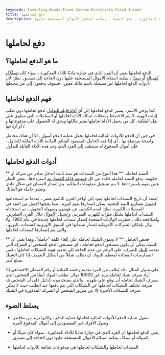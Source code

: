 ```yaml
---
keywords: Investing,Bonds,Fixed Income Essentials,Fixed Income
title: دفع لحاملها
description: الدفع لحامله يعني أن الفرد الذي يمتلك ماديًا للأداة المذكورة ، مثل الشيك ، يمكنه استلام الأموال المستحقة عليها.
---
```


# دفع لحاملها
## ما هو الدفع لحاملها؟

الدفع لحاملها يعني أن الفرد الذي في حيازة ماديًا للأداة المذكورة ، سواء كان [شيكًا أو كمبيالة](/check) أو [سندًا](/bond) ، يمكنه استلام الأموال المستحقة عليها دون الحاجة إلى تصديق. نظرًا لأن أدوات الدفع لحاملها غير مسجلة باسم مالك معين ، فسوف يدفعون إلى من يتحملها.

## فهم الدفع لحاملها

كما يوحي الاسم ، يشير الدفع لحاملها إلى أي [أداة قابلة للتداول](/negotiable-instrument) تُدفع لحاملها دون طلب إثبات الهوية. لا يتم الاحتفاظ بسجلات لمالك الأداة لحاملها أو المعاملات التي تنطوي على نقل الملكية. كل من يحمل الأداة لحاملها يعتبر مالكها ويحق له الحصول على مدفوعاتها و / أو أرباحها.

في حين أن الدفع للأدوات المالية لحاملها يجعل عملية الدفع أسهل ، إلا أن هناك مخاطر واضحة مرتبطة بها ، أي إذا فقد الحامل المقصود الوثائق المادية للأداة القابلة للتداول ، فإن أموال المدفوع له ستذهب إلى الفرد الذي وجد هذه الأداة القابلة للتداول.

## أدوات الدفع لحاملها

** السند لحامله: ** هذا النوع من السندات هو سند ثابت الدخل صادر عن شركة أو حكومة. يدفع السند لحامله فائدة عن كل [قسيمة قابلة للفصل تم](/coupon) استردادها ، بغض النظر عمن يقوم باستردادها. لا يتم تسجيل معلومات الملكية. يتم إصدار الضمان في شكل مادي ويعتبر حامله هو المالك.

يُعتقد أن تاريخ السندات لحاملها يعود إلى أواخر القرن التاسع عشر ، عندما تم استخدامها لتمويل مشاريع البنية التحتية. يمكن إصدارها بقيم كبيرة ، مما يجعلها أفضل من النقد في المعاملات الكبيرة. نظرًا لعدم الكشف عن هويتهم وسهولة التحويل ، تم استخدام السندات لحاملها بشكل متزايد للتهرب الضريبي [وغسيل الأموال](/moneylaundering) خلال القرن العشرين. ولمكافحة ذلك ، حظرت الولايات المتحدة إصدار سندات لحاملها جديدة في عام 1982. ولا يزال بإمكان الشركات الأمريكية إصدار سنداتها في السوق الأوروبية كسندات باليورو ، والتي يتم إصدارها كسندات لحاملها.

** فحص الحامل: ** لا يحتوي الشيك لحامله على إلغاء كلمة "حامله". وهذا يعني أن الشيك يمكن أن يكون مستحق الدفع لحامله ، أي مستحق الدفع للشخص أو الشركة التي تقدمه [للبنك](/bank) للصرف. على الرغم من عدم الحاجة إلى تحديد هوية للشيكات لحاملها ، فمن الممارسات المعتادة لمعظم البنوك أن تطلب شكلاً من أشكال التعريف إذا كان الشيك بمبلغ كبير.

على سبيل المثال ، قد يُطلب من الفرد تقديم رخصة القيادة أو رقم الضمان الاجتماعي إذا أراد صرف شيك لحامله يزيد عن 10000 دولار. تطلب البنوك أيضًا من الشخص الذي يصرف الشيك لحامله أن يوقع على ظهره ، والذي يستخدمونه كدليل على أن الشخص قد صرفه. تختلف الشيكات لحاملها عن الشيكات التي يتم دفعها عند الطلب حيث لا يمكن صرف الشيكات الأخيرة إلا عن طريق الشخص أو الشركة المذكورة في الشيك.

## يسلط الضوء

- تسهل عملية الدفع للأدوات المالية لحاملها عملية الدفع ، ولكنها تزيد من مخاطر وصول الأفراد غير المقصودين إلى أموال المدفوع لأمره.

- يعني الدفع لحاملها أن الفرد الذي في حيازة ماديًا للأداة المذكورة ، سواء كان شيكًا أو كمبيالة أو سندًا ، يمكنه استلام الأموال المستحقة عليها دون الحاجة إلى تصديق.

- السندات لحاملها والشيكات لحاملها هي مدفوعات شائعة للأدوات لحاملها.

